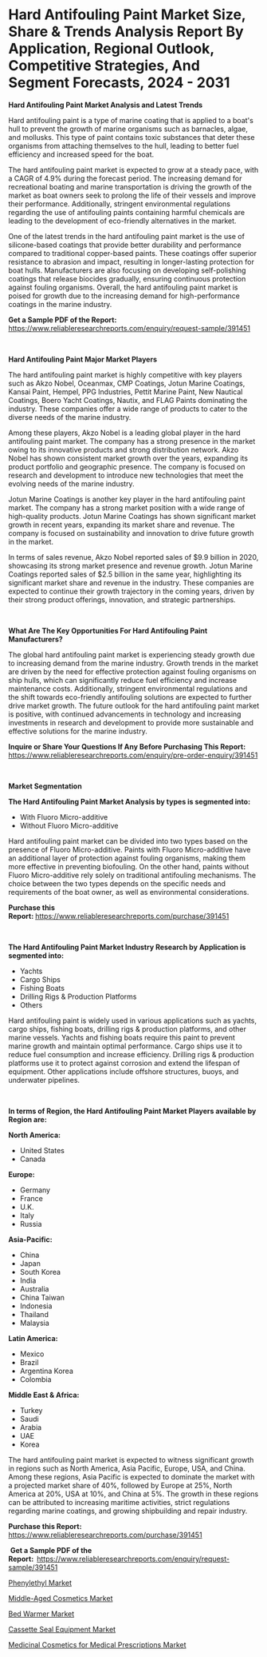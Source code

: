 <p><h1>Hard Antifouling Paint Market Size, Share & Trends Analysis Report By Application, Regional Outlook, Competitive Strategies, And Segment Forecasts, 2024 - 2031</h1></p><p><strong>Hard Antifouling Paint Market Analysis and Latest Trends</strong></p>
<p><p>Hard antifouling paint is a type of marine coating that is applied to a boat's hull to prevent the growth of marine organisms such as barnacles, algae, and mollusks. This type of paint contains toxic substances that deter these organisms from attaching themselves to the hull, leading to better fuel efficiency and increased speed for the boat.</p><p>The hard antifouling paint market is expected to grow at a steady pace, with a CAGR of 4.9% during the forecast period. The increasing demand for recreational boating and marine transportation is driving the growth of the market as boat owners seek to prolong the life of their vessels and improve their performance. Additionally, stringent environmental regulations regarding the use of antifouling paints containing harmful chemicals are leading to the development of eco-friendly alternatives in the market.</p><p>One of the latest trends in the hard antifouling paint market is the use of silicone-based coatings that provide better durability and performance compared to traditional copper-based paints. These coatings offer superior resistance to abrasion and impact, resulting in longer-lasting protection for boat hulls. Manufacturers are also focusing on developing self-polishing coatings that release biocides gradually, ensuring continuous protection against fouling organisms. Overall, the hard antifouling paint market is poised for growth due to the increasing demand for high-performance coatings in the marine industry.</p></p>
<p><strong>Get a Sample PDF of the Report:&nbsp;</strong> <a href="https://www.reliableresearchreports.com/enquiry/request-sample/391451">https://www.reliableresearchreports.com/enquiry/request-sample/391451</a></p>
<p>&nbsp;</p>
<p><strong>Hard Antifouling Paint Major Market Players</strong></p>
<p><p>The hard antifouling paint market is highly competitive with key players such as Akzo Nobel, Oceanmax, CMP Coatings, Jotun Marine Coatings, Kansai Paint, Hempel, PPG Industries, Pettit Marine Paint, New Nautical Coatings, Boero Yacht Coatings, Nautix, and FLAG Paints dominating the industry. These companies offer a wide range of products to cater to the diverse needs of the marine industry.</p><p>Among these players, Akzo Nobel is a leading global player in the hard antifouling paint market. The company has a strong presence in the market owing to its innovative products and strong distribution network. Akzo Nobel has shown consistent market growth over the years, expanding its product portfolio and geographic presence. The company is focused on research and development to introduce new technologies that meet the evolving needs of the marine industry.</p><p>Jotun Marine Coatings is another key player in the hard antifouling paint market. The company has a strong market position with a wide range of high-quality products. Jotun Marine Coatings has shown significant market growth in recent years, expanding its market share and revenue. The company is focused on sustainability and innovation to drive future growth in the market.</p><p>In terms of sales revenue, Akzo Nobel reported sales of $9.9 billion in 2020, showcasing its strong market presence and revenue growth. Jotun Marine Coatings reported sales of $2.5 billion in the same year, highlighting its significant market share and revenue in the industry. These companies are expected to continue their growth trajectory in the coming years, driven by their strong product offerings, innovation, and strategic partnerships.</p></p>
<p>&nbsp;</p>
<p><strong>What Are The Key Opportunities For Hard Antifouling Paint Manufacturers?</strong></p>
<p><p>The global hard antifouling paint market is experiencing steady growth due to increasing demand from the marine industry. Growth trends in the market are driven by the need for effective protection against fouling organisms on ship hulls, which can significantly reduce fuel efficiency and increase maintenance costs. Additionally, stringent environmental regulations and the shift towards eco-friendly antifouling solutions are expected to further drive market growth. The future outlook for the hard antifouling paint market is positive, with continued advancements in technology and increasing investments in research and development to provide more sustainable and effective solutions for the marine industry.</p></p>
<p><strong>Inquire or Share Your Questions If Any Before Purchasing This Report:</strong> <a href="https://www.reliableresearchreports.com/enquiry/pre-order-enquiry/391451">https://www.reliableresearchreports.com/enquiry/pre-order-enquiry/391451</a></p>
<p>&nbsp;</p>
<p><strong>Market Segmentation</strong></p>
<p><strong>The Hard Antifouling Paint Market Analysis by types is segmented into:</strong></p>
<p><ul><li>With Fluoro Micro-additive</li><li>Without Fluoro Micro-additive</li></ul></p>
<p><p>Hard antifouling paint market can be divided into two types based on the presence of Fluoro Micro-additive. Paints with Fluoro Micro-additive have an additional layer of protection against fouling organisms, making them more effective in preventing biofouling. On the other hand, paints without Fluoro Micro-additive rely solely on traditional antifouling mechanisms. The choice between the two types depends on the specific needs and requirements of the boat owner, as well as environmental considerations.</p></p>
<p><strong>Purchase this Report:&nbsp;</strong><a href="https://www.reliableresearchreports.com/purchase/391451">https://www.reliableresearchreports.com/purchase/391451</a></p>
<p>&nbsp;</p>
<p><strong>The Hard Antifouling Paint Market Industry Research by Application is segmented into:</strong></p>
<p><ul><li>Yachts</li><li>Cargo Ships</li><li>Fishing Boats</li><li>Drilling Rigs & Production Platforms</li><li>Others</li></ul></p>
<p><p>Hard antifouling paint is widely used in various applications such as yachts, cargo ships, fishing boats, drilling rigs & production platforms, and other marine vessels. Yachts and fishing boats require this paint to prevent marine growth and maintain optimal performance. Cargo ships use it to reduce fuel consumption and increase efficiency. Drilling rigs & production platforms use it to protect against corrosion and extend the lifespan of equipment. Other applications include offshore structures, buoys, and underwater pipelines.</p></p>
<p>&nbsp;</p>
<p><strong>In terms of Region, the Hard Antifouling Paint Market Players available by Region are:</strong></p>
<p>
    <p> <strong> North America: </strong>
        <ul>
            <li>United States</li>
            <li>Canada</li>
        </ul>
        </p> 
    <p> <strong> Europe: </strong>
        <ul>
            <li>Germany</li>
            <li>France</li>
            <li>U.K.</li>
            <li>Italy</li>
            <li>Russia</li>
        </ul>
        </p> 
    <p> <strong> Asia-Pacific: </strong>
        <ul>
            <li>China</li>
            <li>Japan</li>
            <li>South Korea</li>
            <li>India</li>
            <li>Australia</li>
            <li>China Taiwan</li>
            <li>Indonesia</li>
            <li>Thailand</li>
            <li>Malaysia</li>
        </ul>
        </p> 
    <p> <strong> Latin America: </strong>
        <ul>
            <li>Mexico</li>
            <li>Brazil</li>
            <li>Argentina Korea</li>
            <li>Colombia</li>
        </ul>
        </p> 
    <p> <strong> Middle East & Africa: </strong>
        <ul>
            <li>Turkey</li>
            <li>Saudi</li>
            <li>Arabia</li>
            <li>UAE</li>
            <li>Korea</li>
        </ul>
    </p>
    </p>
<p><p>The hard antifouling paint market is expected to witness significant growth in regions such as North America, Asia Pacific, Europe, USA, and China. Among these regions, Asia Pacific is expected to dominate the market with a projected market share of 40%, followed by Europe at 25%, North America at 20%, USA at 10%, and China at 5%. The growth in these regions can be attributed to increasing maritime activities, strict regulations regarding marine coatings, and growing shipbuilding and repair industry.</p></p>
<p><strong>Purchase this Report: </strong><a href="https://www.reliableresearchreports.com/purchase/391451">https://www.reliableresearchreports.com/purchase/391451</a></p>
<p>&nbsp;<strong>Get a Sample PDF of the Report:&nbsp;&nbsp;</strong><a href="https://www.reliableresearchreports.com/enquiry/request-sample/391451">https://www.reliableresearchreports.com/enquiry/request-sample/391451</a></p>
<p><strong></strong></p>
<p><p><a href="https://view.publitas.com/reportprime-1/phenylethyl-market-size-and-growth-market-segmentation-regional-and-country-breakdowns-and-market-trends-for-period-from-2024-2031/">Phenylethyl Market</a></p><p><a href="https://glittery-fuchsia-86a.notion.site/Middle-Aged-Cosmetics-Market-Research-Report-Forecasted-for-Period-from-2024-2031-by-Market-Type--1827c5b46ed74f3cb96b0ae2299490a3">Middle-Aged Cosmetics Market</a></p><p><a href="https://view.publitas.com/reportprime-1/bed-warmer-market-analysis-and-market-size-global-industry-overview-market-segmentation-and-forecast-2024-to-2031/">Bed Warmer Market</a></p><p><a href="https://glittery-fuchsia-86a.notion.site/Insights-into-Cassette-Seal-Equipment-Market-Size-Analysing-Market-Share-Trends-and-Growth-from-2-076f6476657d460a9d4e7bd201052733">Cassette Seal Equipment Market</a></p><p><a href="https://acidic-farm-354.notion.site/Medicinal-Cosmetics-for-Medical-Prescriptions-Market-Dynamics-2024-2031-Also-about-Its-Market-Trend-28407e9bbc464caba50bd8f96c3e2481">Medicinal Cosmetics for Medical Prescriptions Market</a></p></p>